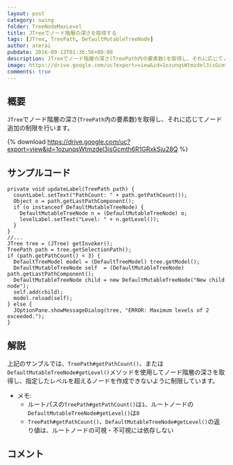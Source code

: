 ```yaml
---
layout: post
category: swing
folder: TreeNodeMaxLevel
title: JTreeでノード階層の深さを取得する
tags: [JTree, TreePath, DefaultMutableTreeNode]
author: aterai
pubdate: 2016-09-12T01:36:56+09:00
description: JTreeでノード階層の深さ(TreePath内の要素数)を取得し、それに応じてノード追加の制限を行います。
image: https://drive.google.com/uc?export=view&id=1ozunqsWtmzdel3isGcmth6R1GRxkSju28Q
comments: true
---
```

## 概要
`JTree`でノード階層の深さ(`TreePath`内の要素数)を取得し、それに応じてノード追加の制限を行います。

{% download https://drive.google.com/uc?export=view&id=1ozunqsWtmzdel3isGcmth6R1GRxkSju28Q %}

## サンプルコード
<pre class="prettyprint"><code>private void updateLabel(TreePath path) {
  countLabel.setText("PathCount: " + path.getPathCount());
  Object o = path.getLastPathComponent();
  if (o instanceof DefaultMutableTreeNode) {
    DefaultMutableTreeNode n = (DefaultMutableTreeNode) o;
    levelLabel.setText("Level: " + n.getLevel());
  }
}
//...
JTree tree = (JTree) getInvoker();
TreePath path = tree.getSelectionPath();
if (path.getPathCount() &lt; 3) {
  DefaultTreeModel model = (DefaultTreeModel) tree.getModel();
  DefaultMutableTreeNode self  = (DefaultMutableTreeNode) path.getLastPathComponent();
  DefaultMutableTreeNode child = new DefaultMutableTreeNode("New child node");
  self.add(child);
  model.reload(self);
} else {
  JOptionPane.showMessageDialog(tree, "ERROR: Maximum levels of 2 exceeded.");
}
</code></pre>

## 解説
上記のサンプルでは、`TreePath#getPathCount()`、または`DefaultMutableTreeNode#getLevel()`メソッドを使用してノード階層の深さを取得し、指定したレベルを超えるノードを作成できないように制限しています。

- メモ:
    - ルートパスの`TreePath#getPathCount()`は`1`、ルートノードの`DefaultMutableTreeNode#getLevel()`は`0`
    - `TreePath#getPathCount()`、`DefaultMutableTreeNode#getLevel()`の返り値は、ルートノードの可視・不可視には依存しない

<!-- dummy comment line for breaking list -->

## コメント
